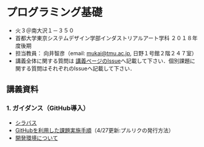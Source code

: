 # プログラミング基礎
- 火３＠南大沢１－３５０
- 首都大学東京システムデザイン学部インダストリアルアート学科 ２０１８年度後期
- 担当教員： 向井智彦（email: mukai@tmu.ac.jp, 日野１号館２階２４７室）
- 講義全体に関する質問は [講義ページのIssue](https://github.com/MukaiClass/Game-Programming-A/issues)へ記載して下さい．個別課題に関する質問はそれぞれのIssueへ記載して下さい．

## 講義資料
### 1. ガイダンス（GitHub導入）
- [シラバス](https://github.com/MukaiClass/Programming-Basics/wiki/シラバス)
- [GitHubを利用した課題実施手順](https://github.com/MukaiClass/Programming-Basics/wiki/GitHubを利用した課題実施手順)（4/27更新:プルリクの発行方法）
- [開発環境について](https://github.com/MukaiClass/Programming-Basics/wiki/開発環境について)

